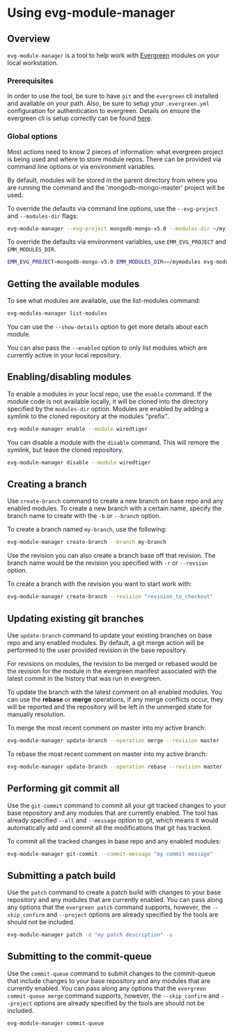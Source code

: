 # Using evg-module-manager

## Overview

`evg-module-manager` is a tool to help work with [Evergreen](https://github.com/evergreen-ci/evergreen)
modules on your local workstation.

### Prerequisites

In order to use the tool, be sure to have `git` and the `evergreen` cli installed and available
on your path. Also, be sure to setup your `.evergreen.yml` configuration for authentication to
evergreen. Details on ensure the evergreen cli is setup correctly can be found
[here](https://github.com/evergreen-ci/evergreen/wiki/Using-the-Command-Line-Tool#downloading-the-command-line-tool).

### Global options

Most actions need to know 2 pieces of information: what evergreen project is being used and where
to store module repos. There can be provided via command line options or via environment variables.

By default, modules will be stored in the parent directory from where you are running the command
and the 'mongodb-mongo-master' project will be used.

To override the defaults via command line options, use the `--evg-project` and `--modules-dir` flags:

```bash
evg-module-manager --evg-project mongodb-mongo-v5.0 --modules-dir ~/my_modules ...
```

To override the defaults via environment variables, use `EMM_EVG_PROJECT` and `EMM_MODULES_DIR`.

```bash
EMM_EVG_PROJECT=mongodb-mongo-v5.0 EMM_MODULES_DIR=~/mymodules evg-module-manager ...
```

## Getting the available modules

To see what modules are available, use the list-modules command:

```bash
evg-modules-manager list-modules
```

You can use the `--show-details` option to get more details about each module.

You can also pass the `--enabled` option to only list modules which are currently active in your
local repository.

## Enabling/disabling modules

To enable a modules in your local repo, use the `enable` command. If the module code is not
available locally, it will be cloned into the directory specified by the `modules-dir` option.
Modules are enabled by adding a symlink to the cloned repository at the modules "prefix".

```bash
evg-module-manager enable --module wiredtiger
```

You can disable a module with the `disable` command. This will remore the symlink, but leave
the cloned repository.

```bash
evg-module-manager disable --module wiredtiger
```

## Creating a branch

Use `create-branch` command to create a new branch on base repo and any enabled modules.
To create a new branch with a certain name,
specify the branch name to create with the `-b` or `--branch` option.

To create a branch named `my-branch`, use the following:
```bash
evg-module-manager create-branch --branch my-branch
```

Use the revision you can also create a branch base off that revision. The branch name would
be the revision you specified with `-r` or `--revsion` option.

To create a branch with the revision you want to start work with:
```bash
evg-module-manager create-branch --revision "revision_to_checkout"
```




## Updating existing git branches

Use `update-branch` command to update your existing branches on base repo and any enabled modules.
By default, a git merge action will be performed to the user provided revision
in the base repository.

For revisions on modules, the revision to be merged or rebased would be the
revision for the module in the evergreen manifest associated with the latest commit in the history that
was run in evergreen.

To update the branch with the latest comment on all enabled modules. You can use the **rebase** or
**merge** operations, if any merge conflicts occur, they will be reported and
the repository will be left in the unmerged state for manually resolution.

To merge the most recent comment on master into my active branch:
```bash
evg-module-manager update-branch --operation merge --revision master
```

To rebase the most recent comment on master into my active branch:
```bash
evg-module-manager update-branch --operation rebase --revision master
```

## Performing git commit all

Use the `git-commit` command to commit all your git tracked changes to your base repository and any
modules that are currently enabled. The tool has already specified `--all` and `--message` option to git, which means
it would automatically add and commit all the modifications that git has tracked.

To commit all the tracked changes in base repo and any enabled modules:
```bash
evg-module-manager git-commit --commit-message "my commit message"
```

## Submitting a patch build

Use the `patch` command to create a patch build with changes to your base repository and any
modules that are currently enabled. You can pass along any options that the `evergreen patch`
command supports, however, the `--skip_confirm` and `--project` options are already specified
by the tools are should not be included.

```bash
evg-module-manager patch -d "my patch description" -u
```

## Submitting to the commit-queue

Use the `commit-queue` command to submit changes to the commit-queue that include changes to
your base repository and any modules that are currently enabled. You can pass along any
options that the `evergreen commit-queue merge` command supports, however, the
`--skip_confirm` and `--project` options are already specified by the tools are should not
be included.

```bash
evg-module-manager commit-queue
```
